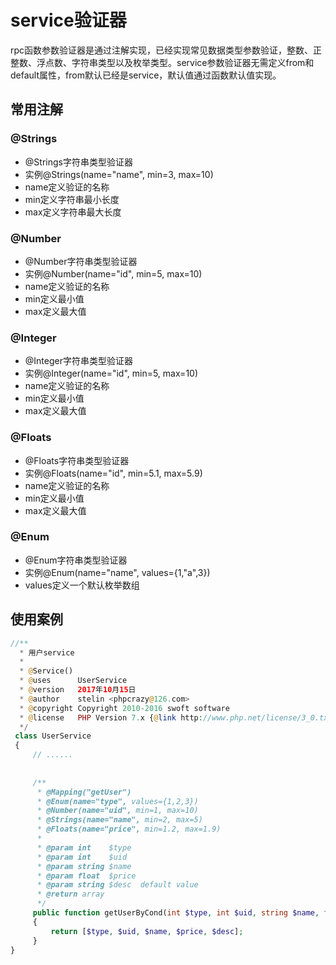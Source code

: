 # service验证器

rpc函数参数验证器是通过注解实现，已经实现常见数据类型参数验证，整数、正整数、浮点数、字符串类型以及枚举类型。service参数验证器无需定义from和default属性，from默认已经是service，默认值通过函数默认值实现。

## 常用注解

### @Strings
    
- @Strings字符串类型验证器
- 实例@Strings(name="name", min=3, max=10)
- name定义验证的名称
- min定义字符串最小长度
- max定义字符串最大长度

### @Number

- @Number字符串类型验证器
- 实例@Number(name="id", min=5, max=10)
- name定义验证的名称
- min定义最小值
- max定义最大值

### @Integer

- @Integer字符串类型验证器
- 实例@Integer(name="id", min=5, max=10)
- name定义验证的名称
- min定义最小值
- max定义最大值

### @Floats

- @Floats字符串类型验证器
- 实例@Floats(name="id", min=5.1, max=5.9)
- name定义验证的名称
- min定义最小值
- max定义最大值

### @Enum

- @Enum字符串类型验证器
- 实例@Enum(name="name", values={1,"a",3})
- values定义一个默认枚举数组

## 使用案例

```php
//**
  * 用户service
  *
  * @Service()
  * @uses      UserService
  * @version   2017年10月15日
  * @author    stelin <phpcrazy@126.com>
  * @copyright Copyright 2010-2016 swoft software
  * @license   PHP Version 7.x {@link http://www.php.net/license/3_0.txt}
  */
 class UserService
 {
     // ......
 
 
     /**
      * @Mapping("getUser")
      * @Enum(name="type", values={1,2,3})
      * @Number(name="uid", min=1, max=10)
      * @Strings(name="name", min=2, max=5)
      * @Floats(name="price", min=1.2, max=1.9)
      *
      * @param int    $type
      * @param int    $uid
      * @param string $name
      * @param float  $price
      * @param string $desc  default value
      * @return array
      */
     public function getUserByCond(int $type, int $uid, string $name, float $price, string $desc = "desc")
     {
         return [$type, $uid, $name, $price, $desc];
     }
}
```